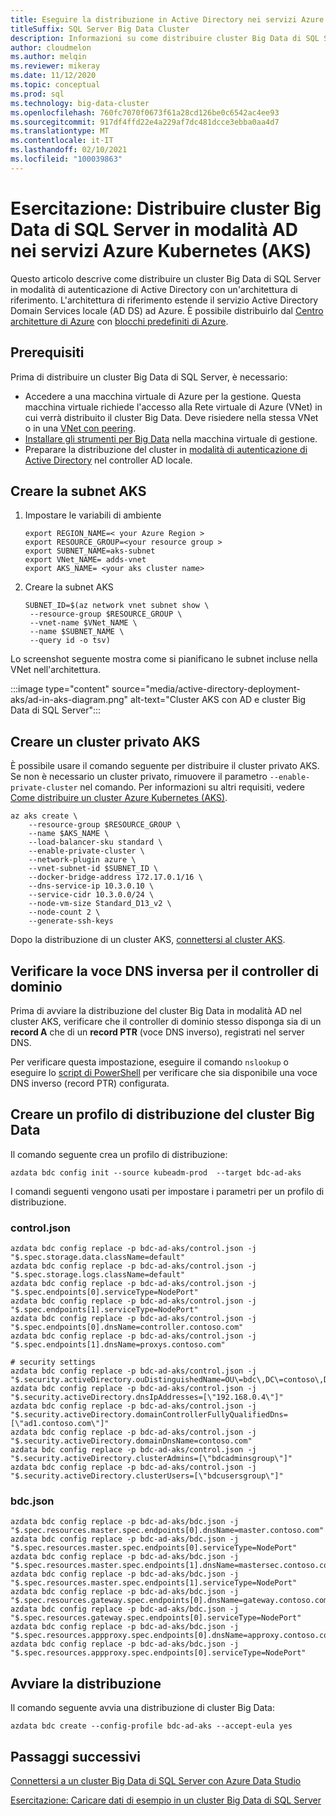 ```yaml
---
title: Eseguire la distribuzione in Active Directory nei servizi Azure Kubernetes - Esercitazione
titleSuffix: SQL Server Big Data Cluster
description: Informazioni su come distribuire cluster Big Data di SQL Server in modalità AD nei servizi Azure Kubernetes (AKS).
author: cloudmelon
ms.author: melqin
ms.reviewer: mikeray
ms.date: 11/12/2020
ms.topic: conceptual
ms.prod: sql
ms.technology: big-data-cluster
ms.openlocfilehash: 760fc7070f0673f61a28cd126be0c6542ac4ee93
ms.sourcegitcommit: 917df4ffd22e4a229af7dc481dcce3ebba0aa4d7
ms.translationtype: MT
ms.contentlocale: it-IT
ms.lasthandoff: 02/10/2021
ms.locfileid: "100039863"
---
```

# <a name="tutorial-deploy-sql-server-big-data-clusters-in-ad-mode-on-azure-kubernetes-services-aks"></a>Esercitazione: Distribuire cluster Big Data di SQL Server in modalità AD nei servizi Azure Kubernetes (AKS)

Questo articolo descrive come distribuire un cluster Big Data di SQL Server in modalità di autenticazione di Active Directory con un'architettura di riferimento. L'architettura di riferimento estende il servizio Active Directory Domain Services locale (AD DS) ad Azure. È possibile distribuirlo dal [Centro architetture di Azure](https://github.com/mspnp/identity-reference-architectures/tree/master/adds-extend-domain) con [blocchi predefiniti di Azure](https://github.com/mspnp/template-building-blocks/wiki/Install-Azure-Building-Blocks).

## <a name="prerequisites"></a>Prerequisiti

Prima di distribuire un cluster Big Data di SQL Server, è necessario:

* Accedere a una macchina virtuale di Azure per la gestione. Questa macchina virtuale richiede l'accesso alla Rete virtuale di Azure (VNet) in cui verrà distribuito il cluster Big Data. Deve risiedere nella stessa VNet o in una [VNet con peering](/azure/virtual-network/virtual-network-manage-peering).
* [Installare gli strumenti per Big Data](deploy-big-data-tools.md) nella macchina virtuale di gestione.
* Preparare la distribuzione del cluster in [modalità di autenticazione di Active Directory](active-directory-prerequisites.md) nel controller AD locale.

## <a name="create-aks-subnet"></a>Creare la subnet AKS

1. Impostare le variabili di ambiente

   ```console
   export REGION_NAME=< your Azure Region >
   export RESOURCE_GROUP=<your resource group >
   export SUBNET_NAME=aks-subnet
   export VNet_NAME= adds-vnet
   export AKS_NAME= <your aks cluster name>
   ```

1. Creare la subnet AKS

   ```console
   SUBNET_ID=$(az network vnet subnet show \
    --resource-group $RESOURCE_GROUP \
    --vnet-name $VNet_NAME \
    --name $SUBNET_NAME \
    --query id -o tsv)
   ```

Lo screenshot seguente mostra come si pianificano le subnet incluse nella VNet nell'architettura.

:::image type="content" source="media/active-directory-deployment-aks/ad-in-aks-diagram.png" alt-text="Cluster AKS con AD e cluster Big Data di SQL Server":::

## <a name="create-an-aks-private-cluster"></a>Creare un cluster privato AKS

È possibile usare il comando seguente per distribuire il cluster privato AKS. Se non è necessario un cluster privato, rimuovere il parametro `--enable-private-cluster` nel comando. Per informazioni su altri requisiti, vedere [Come distribuire un cluster Azure Kubernetes (AKS)](/azure/aks/tutorial-kubernetes-deploy-cluster).

```azurecli
az aks create \
    --resource-group $RESOURCE_GROUP \
    --name $AKS_NAME \
    --load-balancer-sku standard \
    --enable-private-cluster \
    --network-plugin azure \
    --vnet-subnet-id $SUBNET_ID \
    --docker-bridge-address 172.17.0.1/16 \
    --dns-service-ip 10.3.0.10 \
    --service-cidr 10.3.0.0/24 \
    --node-vm-size Standard_D13_v2 \
    --node-count 2 \
    --generate-ssh-keys
```

Dopo la distribuzione di un cluster AKS, [connettersi al cluster AKS](/azure/aks/tutorial-kubernetes-deploy-cluster#connect-to-cluster-using-kubectl).

## <a name="verify-reverse-dns-entry-for-domain-controller"></a>Verificare la voce DNS inversa per il controller di dominio

Prima di avviare la distribuzione del cluster Big Data in modalità AD nel cluster AKS, verificare che il controller di dominio stesso disponga sia di un **record A** che di un **record PTR** (voce DNS inverso), registrati nel server DNS.

Per verificare questa impostazione, eseguire il comando `nslookup` o eseguire lo [script di PowerShell](troubleshoot-ad-reverse-lookup-zone.md) per verificare che sia disponibile una voce DNS inverso (record PTR) configurata.

## <a name="create-bdc-deployment-profile"></a>Creare un profilo di distribuzione del cluster Big Data

Il comando seguente crea un profilo di distribuzione:

```console
azdata bdc config init --source kubeadm-prod  --target bdc-ad-aks
```

I comandi seguenti vengono usati per impostare i parametri per un profilo di distribuzione.

### <a name="controljson"></a>control.json

```console
azdata bdc config replace -p bdc-ad-aks/control.json -j "$.spec.storage.data.className=default"
azdata bdc config replace -p bdc-ad-aks/control.json -j "$.spec.storage.logs.className=default"
azdata bdc config replace -p bdc-ad-aks/control.json -j "$.spec.endpoints[0].serviceType=NodePort"
azdata bdc config replace -p bdc-ad-aks/control.json -j "$.spec.endpoints[1].serviceType=NodePort"
azdata bdc config replace -p bdc-ad-aks/control.json -j "$.spec.endpoints[0].dnsName=controller.contoso.com"
azdata bdc config replace -p bdc-ad-aks/control.json -j "$.spec.endpoints[1].dnsName=proxys.contoso.com"

# security settings 
azdata bdc config replace -p bdc-ad-aks/control.json -j "$.security.activeDirectory.ouDistinguishedName=OU\=bdc\,DC\=contoso\,DC\=com"
azdata bdc config replace -p bdc-ad-aks/control.json -j "$.security.activeDirectory.dnsIpAddresses=[\"192.168.0.4\"]"
azdata bdc config replace -p bdc-ad-aks/control.json -j "$.security.activeDirectory.domainControllerFullyQualifiedDns=[\"ad1.contoso.com\"]"
azdata bdc config replace -p bdc-ad-aks/control.json -j "$.security.activeDirectory.domainDnsName=contoso.com"
azdata bdc config replace -p bdc-ad-aks/control.json -j "$.security.activeDirectory.clusterAdmins=[\"bdcadminsgroup\"]"
azdata bdc config replace -p bdc-ad-aks/control.json -j "$.security.activeDirectory.clusterUsers=[\"bdcusersgroup\"]"
```

### <a name="bdcjson"></a>bdc.json

```console
azdata bdc config replace -p bdc-ad-aks/bdc.json -j "$.spec.resources.master.spec.endpoints[0].dnsName=master.contoso.com"
azdata bdc config replace -p bdc-ad-aks/bdc.json -j "$.spec.resources.master.spec.endpoints[0].serviceType=NodePort"
azdata bdc config replace -p bdc-ad-aks/bdc.json -j "$.spec.resources.master.spec.endpoints[1].dnsName=mastersec.contoso.com"
azdata bdc config replace -p bdc-ad-aks/bdc.json -j "$.spec.resources.master.spec.endpoints[1].serviceType=NodePort"
azdata bdc config replace -p bdc-ad-aks/bdc.json -j "$.spec.resources.gateway.spec.endpoints[0].dnsName=gateway.contoso.com"
azdata bdc config replace -p bdc-ad-aks/bdc.json -j "$.spec.resources.gateway.spec.endpoints[0].serviceType=NodePort"
azdata bdc config replace -p bdc-ad-aks/bdc.json -j "$.spec.resources.appproxy.spec.endpoints[0].dnsName=approxy.contoso.com"
azdata bdc config replace -p bdc-ad-aks/bdc.json -j "$.spec.resources.appproxy.spec.endpoints[0].serviceType=NodePort"
```

## <a name="initiate-deployment"></a>Avviare la distribuzione

Il comando seguente avvia una distribuzione di cluster Big Data:

```console
azdata bdc create --config-profile bdc-ad-aks --accept-eula yes
```

## <a name="next-steps"></a>Passaggi successivi

[Connettersi a un cluster Big Data di SQL Server con Azure Data Studio](connect-to-big-data-cluster.md)

[Esercitazione: Caricare dati di esempio in un cluster Big Data di SQL Server](tutorial-load-sample-data.md)